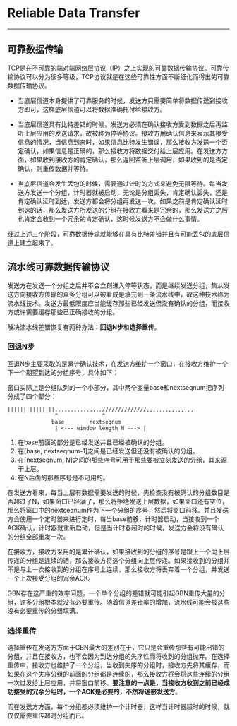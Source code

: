 # Reliable Data Transfer
------------------------


## 可靠数据传输

TCP是在不可靠的端对端网络层协议（IP）之上实现的可靠数据传输协议。可靠传输协议可以分为很多等级，TCP协议就是在这些可靠性方面不断细化而得出的可靠数据传输协议。

+ 当底层信道本身提供了可靠服务的时候，发送方只需要简单将数据传送到接收方即可，这样底层信道可以将数据准确托付给接收方。

+ 当底层信道具有比特差错的时候，发送方必须在确认接收方受到数据之后再监听上层应用的发送请求，故被称为停等协议。接收方用确认信息来表示其接受信息的情况，当信息到来时，如果信息比特发生错误，那么接收方发送一个否定确认，如果信息是正确的，那么接收方将数据交付给上层应用。在发送方方面，如果收到接收方的肯定确认，那么返回监听上层调用，如果收到的是否定确认，则重传数据并等待。

+ 当底层信道会发生丢包的时候，需要通过计时的方式来避免无限等待。每当发送方发送一个分组，计时器就被启动，无论是分组丢失，肯定确认丢失，还是肯定确认延时到达，发送方都会将分组再发送一次，如果之前是肯定确认延时到达的话，那么发送方所发送的分组在接收方看来是冗余的，那么发送方之后也肯定会收到一个冗余的肯定确认，这时候发送方不会做什么事情。

经过上述三个阶段，可靠数据传输就能够在具有比特差错并且有可能丢包的底层信道上建立起来了。


## 流水线可靠数据传输协议

发送方在发送一个分组之后并不会立刻进入停等状态，而是继续发送分组，集从发送方向接收方传输的众多分组可以被看成是填充到一条流水线中，故这种技术称为流水线技术。发送方最低限度应当能缓存那些已经发送但没有确认的分组，而接收方或许需要缓存那些已正确接收的分组。

解决流水线差错恢复有两种办法：**回退N步**和**选择重传**。

### 回退N步

回退N步主要采取的是累计确认技术，在发送方维护一个窗口，在接收方维护一个下一个期望到达的分组序号，具体如下：

窗口实际上是分组队列的一个小部分，其中两个变量base和nextseqnum把序列分成了四个部分：

    |||||||||||||||...............//////////////,,,,,,,,,,,,,,,
                   ^              ^
                  base        nextseqnum
                   | <--- window length N ---> |

1. 在base前面的部分是已经发送并且已经被确认的分组。
2. 在[base, nextseqnum-1]之间是已经发送但还没有被确认的分组。
3. 在[nextseqnum, N]之间的那些序号可用于那些要被立刻发送的分组，其来源于上层。
4. 在N后面的那些序号是不可用的。

在发送方看来，每当上层有数据需要发送的时候，先检查没有被确认的分组数目是否超过了N，如果窗口已经满了，那么将拒绝发送上层数据，如果窗口还有空位，那么将窗口中的nextseqnum作为下一个分组的序号，然后将窗口前移。并且发送方会使用一个定时器来进行定时，每当base前移，计时器启动，当接收到一个ACK确认，计时器就重新启动，但是当计时器超时的时候，发送方会将没有确认的分组全部重发一次。

在接收方，接收方采用的是累计确认，如果接收到的分组的序号是跟上一个向上层传递的分组是连续的话，那么接收方将这个分组向上层传递。如果接收到的分组并不是与上一次接收到的分组在序号上连续，那么接收方将丢弃着一个分组，并发送一个上次接受分组的冗余ACK。

GBN存在这严重的效率问题，一个单个分组的差错就可能引起GBN重传大量的分组，许多分组根本就没有必要重传。随着信道差错率的增加，流水线可能会被这些没有必要重传的分组填满。

### 选择重传

选择重传在发送方方面于GBN最大的差别在于，它只是会重传那些有可能出错的分组，并且在接收方，也不会因为到达分组的失序性而将收到的分组抛弃。在选择重传中，接收方也维护了一个分组，当收到失序的分组时，接收方先将其缓存，而如果在这个失序分组的前面的分组都是连续的，那么接收方将会将这些连续的分组一次过发给上层应用，并将窗口前移。**要注意的一点是，当接收方收到之前已经成功接受的冗余分组时，一个ACK是必要的，不然将迷惑发送方**。

而在发送方方面，每个分组都必须维护一个计时器，这样当计时器超时的时候，就仅仅需要重传超时分组而已。
